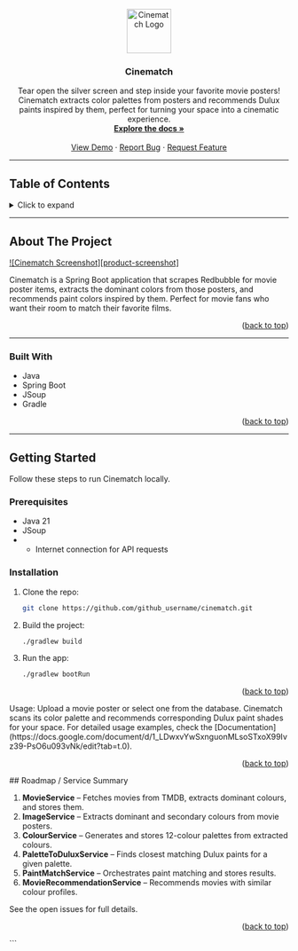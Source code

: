 <a id="readme-top"></a>

<div align="center">
  <a href="https://github.com/your-username/cinematch">
    <img src="images/logo.png" alt="Cinematch Logo" width="80" height="80">
  </a>
  <h3 align="center">Cinematch</h3>
  <p align="center">
    Tear open the silver screen and step inside your favorite movie posters! Cinematch extracts color palettes from posters and recommends Dulux paints inspired by them, perfect for turning your space into a cinematic experience.  
    <br />
    <a href="https://github.com/your-username/cinematch"><strong>Explore the docs »</strong></a>
    <br /><br />
    <a href="https://github.com/your-username/cinematch">View Demo</a>
    &middot;
    <a href="https://github.com/your-username/cinematch/issues/new?labels=bug">Report Bug</a>
    &middot;
    <a href="https://github.com/your-username/cinematch/issues/new?labels=enhancement">Request Feature</a>
  </p>
</div>

---

## Table of Contents
<details>
  <summary>Click to expand</summary>
  <ol>
    <li><a href="#about-the-project">About The Project</a></li>
    <li><a href="#built-with">Built With</a></li>
    <li><a href="#getting-started">Getting Started</a></li>
    <li><a href="#usage">Usage</a></li>
    <li><a href="#roadmap">Roadmap</a></li>
  </ol>
</details>

---

## About The Project

[![Cinematch Screenshot][product-screenshot]](https://example.com)

Cinematch is a Spring Boot application that scrapes Redbubble for movie poster items, extracts the dominant colors from those posters, and recommends paint colors inspired by them. Perfect for movie fans who want their room to match their favorite films.

<p align="right">(<a href="#readme-top">back to top</a>)</p>

---

### Built With

* Java
* Spring Boot
* JSoup
* Gradle

<p align="right">(<a href="#readme-top">back to top</a>)</p>

---

## Getting Started

Follow these steps to run Cinematch locally.

### Prerequisites

* Java 21
* JSoup
* * Internet connection for API requests

[//]: # (```bash)

[//]: # (# install Maven globally)

[//]: # (brew install maven  # macOS)

[//]: # (sudo apt install maven  # Linux)

### Installation

1. Clone the repo:
   ```sh
   git clone https://github.com/github_username/cinematch.git
2. Build the project:
    ```sh
    ./gradlew build
3. Run the app:
   ```sh
   ./gradlew bootRun
<p align="right">(<a href="#readme-top">back to top</a>)</p>
Usage:
Upload a movie poster or select one from the database. Cinematch scans its color palette and recommends corresponding Dulux paint shades for your space.
For detailed usage examples, check the [Documentation](https://docs.google.com/document/d/1_LDwxvYwSxnguonMLsoSTxoX99Ivz39-PsO6u093vNk/edit?tab=t.0).


<p align="right">(<a href="#readme-top">back to top</a>)</p>
## Roadmap / Service Summary

1. **MovieService** – Fetches movies from TMDB, extracts dominant colours, and stores them.
2. **ImageService** – Extracts dominant and secondary colours from movie posters.
3. **ColourService** – Generates and stores 12-colour palettes from extracted colours.
4. **PaletteToDuluxService** – Finds closest matching Dulux paints for a given palette.
5. **PaintMatchService** – Orchestrates paint matching and stores results.
6. **MovieRecommendationService** – Recommends movies with similar colour profiles.


See the open issues for full details.
<p align="right">(<a href="#readme-top">back to top</a>)</p> ```
